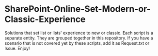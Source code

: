# SharePoint-Online-Set-Modern-or-Classic-Experience
Solutions that set list or lists' experience to new or classic. Each script is a separate entity. They are grouped together in this repository.
If you have a scenario that is not covered yet by these scripts, add it as Request.txt or Issue.
Enjoy!
